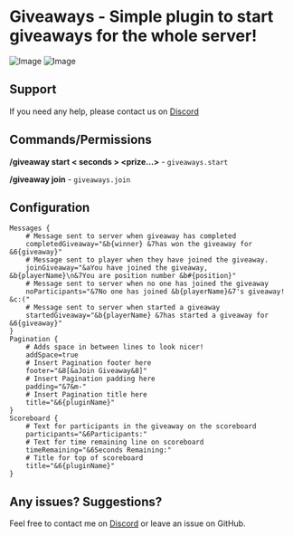 # Giveaways - Simple plugin to start giveaways for the whole server!
![Image](https://i.gyazo.com/60cfb5fcfd579d17d95172bfbc7b606b.png)
![Image](https://i.gyazo.com/94645cf6e74e273ab02c99710ba8159e.png)

## Support
If you need any help, please contact us on [Discord](https://discord.gg/mGgfyaS)

## Commands/Permissions
**/giveaway start < seconds > <prize...>** - `giveaways.start`
    
**/giveaway join** - `giveaways.join`

## Configuration
```
Messages {
    # Message sent to server when giveaway has completed
    completedGiveaway="&b{winner} &7has won the giveaway for &6{giveaway}"
    # Message sent to player when they have joined the giveaway.
    joinGiveaway="&aYou have joined the giveaway, &b{playerName}\n&7You are position number &b#{position}"
    # Message sent to server when no one has joined the giveaway
    noParticipants="&7No one has joined &b{playerName}&7's giveaway! &c:("
    # Message sent to server when started a giveaway
    startedGiveaway="&b{playerName} &7has started a giveaway for &6{giveaway}"
}
Pagination {
    # Adds space in between lines to look nicer!
    addSpace=true
    # Insert Pagination footer here
    footer="&8[&aJoin Giveaway&8]"
    # Insert Pagination padding here
    padding="&7&m-"
    # Insert Pagination title here
    title="&6{pluginName}"
}
Scoreboard {
    # Text for participants in the giveaway on the scoreboard
    participants="&6Participants:"
    # Text for time remaining line on scoreboard
    timeRemaining="&6Seconds Remaining:"
    # Title for top of scoreboard
    title="&6{pluginName}"
}

```

## Any issues? Suggestions?
Feel free to contact me on [Discord](https://discord.gg/mGgfyaS) or leave an issue on GitHub.
